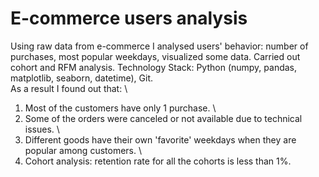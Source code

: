 # E-commerce users analysis

Using raw data from e-commerce I analysed users' behavior: number of purchases, most popular weekdays, visualized some data. Carried out cohort and RFM analysis.
Technology Stack: Python (numpy, pandas, matplotlib, seaborn, datetime), Git. \
As a result I found out that: \
  1. Most of the customers have only 1 purchase. \
  2. Some of the orders were canceled or not available due to technical issues. \
  3. Different goods have their own 'favorite' weekdays when they are popular among customers. \
  4. Cohort analysis: retention rate for all the cohorts is less than 1%.
